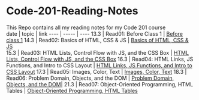 # Code-201-Reading-Notes
This Repo contains all my reading notes for my Code 201 course  
date | topic | link
---- | ----- | ----
13.3 | Read01: Before Class 1  | [Before class 1](https://hatemhusnieh.github.io/Code-201-Reading-Notes/class-01)
14.3 | Read02: Basics of HTML, CSS & JS | [Basics of HTML, CSS & JS](https://hatemhusnieh.github.io/Code-201-Reading-Notes/class-02)  
15.3 | Read03: HTML Lists, Control Flow with JS, and the CSS Box | [HTML Lists, Control Flow with JS, and the CSS Box](https://hatemhusnieh.github.io/Code-201-Reading-Notes/class-03) 
16.3 | Read04: HTML Links, JS Functions, and Intro to CSS Layout | [HTML Links, JS Functions, and Intro to CSS Layout](https://hatemhusnieh.github.io/Code-201-Reading-Notes/class-04)
17.3 | Read05: Images, Color, Text | [Images, Color, Text](https://hatemhusnieh.github.io/Code-201-Reading-Notes/class-05)
18.3 | Read06: Problem Domain, Objects, and the DOM | [Problem Domain, Objects, and the DOM](https://hatemhusnieh.github.io/Code-201-Reading-Notes/class-06)|
21.3 | Read07: Object-Oriented Programming, HTML Tables | [Object-Oriented Programming, HTML Tables](https://hatemhusnieh.github.io/Code-201-Reading-Notes/class-07) 